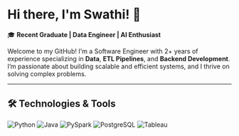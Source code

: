 # Hi there, I'm Swathi! 👋  

🎓 **Recent Graduate | Data Engineer | AI Enthusiast**  

Welcome to my GitHub! I'm a Software Engineer with 2+ years of experience specializing in **Data**, **ETL Pipelines**, and **Backend Development**. I’m passionate about building scalable and efficient systems, and I thrive on solving complex problems.  

---

## 🛠️ Technologies & Tools

![Python](https://img.shields.io/badge/Python-3776AB?style=for-the-badge&logo=python&logoColor=white)
![Java](https://img.shields.io/badge/Java-007396?style=for-the-badge&logo=java&logoColor=white)
![PySpark](https://img.shields.io/badge/PySpark-orange?style=for-the-badge)
![PostgreSQL](https://img.shields.io/badge/PostgreSQL-316192?style=for-the-badge&logo=postgresql&logoColor=white)
![Tableau](https://img.shields.io/badge/Tableau-E97627?style=for-the-badge&logo=tableau&logoColor=white)

